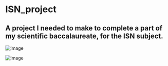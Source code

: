 # ISN_project

## A project I needed to make to complete a part of my scientific baccalaureate, for the ISN subject.

![image](https://user-images.githubusercontent.com/48088392/53893865-51b57d80-402f-11e9-8c2f-582a0307aa54.png)

![image](https://user-images.githubusercontent.com/48088392/53893916-70b40f80-402f-11e9-9d68-8f63f3bb9019.png)
